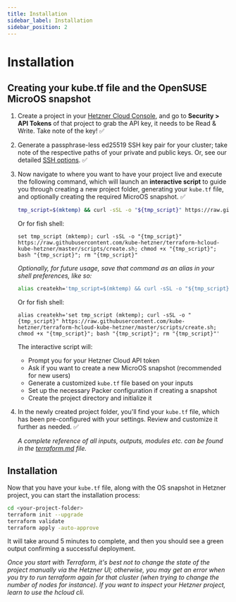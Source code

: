 ```yaml
---
title: Installation
sidebar_label: Installation
sidebar_position: 2
---
```


# Installation

## Creating your kube.tf file and the OpenSUSE MicroOS snapshot

1. Create a project in your [Hetzner Cloud Console](https://console.hetzner.cloud/), and go to **Security > API Tokens** of that project to grab the API key, it needs to be Read & Write. Take note of the key! ✅
2. Generate a passphrase-less ed25519 SSH key pair for your cluster; take note of the respective paths of your private and public keys. Or, see our detailed [SSH options](../configuration/ssh.md). ✅
3. Now navigate to where you want to have your project live and execute the following command, which will launch an **interactive script** to guide you through creating a new project folder, generating your `kube.tf` file, and optionally creating the required MicroOS snapshot. ✅

   ```sh title="Terminal"
   tmp_script=$(mktemp) && curl -sSL -o "${tmp_script}" https://raw.githubusercontent.com/kube-hetzner/terraform-hcloud-kube-hetzner/master/scripts/create.sh && chmod +x "${tmp_script}" && "${tmp_script}" && rm "${tmp_script}"
   ```

   Or for fish shell:

   ```fish title="Terminal"
   set tmp_script (mktemp); curl -sSL -o "{tmp_script}" https://raw.githubusercontent.com/kube-hetzner/terraform-hcloud-kube-hetzner/master/scripts/create.sh; chmod +x "{tmp_script}"; bash "{tmp_script}"; rm "{tmp_script}"
   ```

   _Optionally, for future usage, save that command as an alias in your shell preferences, like so:_

   ```sh
   alias createkh='tmp_script=$(mktemp) && curl -sSL -o "${tmp_script}" https://raw.githubusercontent.com/kube-hetzner/terraform-hcloud-kube-hetzner/master/scripts/create.sh && chmod +x "${tmp_script}" && "${tmp_script}" && rm "${tmp_script}"'
   ```

   Or for fish shell:

   ```fish
   alias createkh='set tmp_script (mktemp); curl -sSL -o "{tmp_script}" https://raw.githubusercontent.com/kube-hetzner/terraform-hcloud-kube-hetzner/master/scripts/create.sh; chmod +x "{tmp_script}"; bash "{tmp_script}"; rm "{tmp_script}"'
   ```

   The interactive script will:
   - Prompt you for your Hetzner Cloud API token
   - Ask if you want to create a new MicroOS snapshot (recommended for new users)
   - Generate a customized `kube.tf` file based on your inputs
   - Set up the necessary Packer configuration if creating a snapshot
   - Create the project directory and initialize it

4. In the newly created project folder, you'll find your `kube.tf` file, which has been pre-configured with your settings. Review and customize it further as needed. ✅

   _A complete reference of all inputs, outputs, modules etc. can be found in the [terraform.md](../configuration/terraform.md) file._

## Installation

Now that you have your `kube.tf` file, along with the OS snapshot in Hetzner project, you can start the installation process:

```sh title="Terminal"
cd <your-project-folder>
terraform init --upgrade
terraform validate
terraform apply -auto-approve
```

It will take around 5 minutes to complete, and then you should see a green output confirming a successful deployment.

_Once you start with Terraform, it's best not to change the state of the project manually via the Hetzner UI; otherwise, you may get an error when you try to run terraform again for that cluster (when trying to change the number of nodes for instance). If you want to inspect your Hetzner project, learn to use the hcloud cli._
